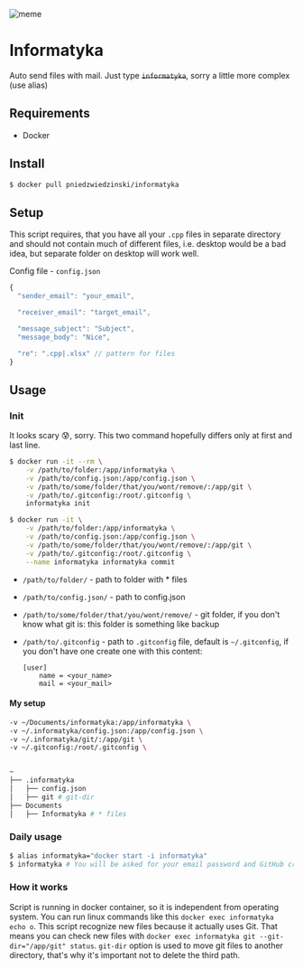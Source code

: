 ![meme](https://tr3.cbsistatic.com/hub/i/2017/03/23/ac406fbc-e3c1-4eba-9717-6854efd46c7f/cce53b95907bc6a657c0b5f6de78d757.jpg)

# Informatyka

Auto send files with mail. Just type <s>`informatyka`</s>, sorry a little more complex (use alias)

## Requirements

- Docker

## Install

```bash
$ docker pull pniedzwiedzinski/informatyka
```

## Setup

This script requires, that you have all your `.cpp` files in separate directory and should not contain much
of different files, i.e. desktop would be a bad idea, but separate folder on desktop will work well.

Config file - `config.json`

```js
{
  "sender_email": "your_email",

  "receiver_email": "target_email",

  "message_subject": "Subject",
  "message_body": "Nice",

  "re": ".cpp|.xlsx" // pattern for files
}
```

## Usage

### Init

It looks scary 😰, sorry. This two command hopefully differs only at first and last line.

```bash
$ docker run -it --rm \
    -v /path/to/folder:/app/informatyka \
    -v /path/to/config.json:/app/config.json \
    -v /path/to/some/folder/that/you/wont/remove/:/app/git \
    -v /path/to/.gitconfig:/root/.gitconfig \
    informatyka init

$ docker run -it \
    -v /path/to/folder:/app/informatyka \
    -v /path/to/config.json:/app/config.json \
    -v /path/to/some/folder/that/you/wont/remove/:/app/git \
    -v /path/to/.gitconfig:/root/.gitconfig \
    --name informatyka informatyka commit
```

- `/path/to/folder/` - path to folder with \* files
- `/path/to/config.json/` - path to config.json
- `/path/to/some/folder/that/you/wont/remove/` - git folder, if you don't know what git is: this folder is something like backup
- `/path/to/.gitconfig` - path to `.gitconfig` file, default is `~/.gitconfig`, if you don't have one create one with this content:

  ```
  [user]
      name = <your_name>
      mail = <your_mail>
  ```

#### My setup

```bash
-v ~/Documents/informatyka:/app/informatyka \
-v ~/.informatyka/config.json:/app/config.json \
-v ~/.informatyka/git/:/app/git \
-v ~/.gitconfig:/root/.gitconfig \


~
├── .informatyka
│   ├── config.json
│   ├── git # git-dir
├── Documents
│   ├── Informatyka # * files
```

### Daily usage

```bash
$ alias informatyka="docker start -i informatyka"
$ informatyka # You will be asked for your email password and GitHub credentials if you have origin set
```

### How it works

Script is running in docker container, so it is independent from operating system. You can run
linux commands like this `docker exec informatyka echo o`. This script recognize new files because it
actually uses Git. That means you can check new files with `docker exec informatyka git --git-dir="/app/git" status`.
`git-dir` option is used to move git files to another directory, that's why it's important not to delete
the third path.
